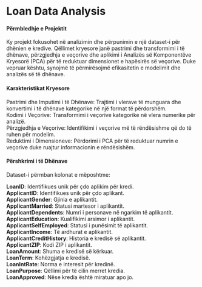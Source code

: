 # Loan Data Analysis

<h4>Përmbledhje e Projektit</h4>
Ky projekt fokusohet në analizimin dhe përpunimin e një dataset-i për dhënien e kredive. Qëllimet kryesore janë pastrimi dhe transformimi i të dhënave, përzgjedhja e veçorive dhe aplikimi i Analizës së Komponentëve Kryesorë (PCA) për të reduktuar dimensionet e hapësirës së veçorive. Duke vepruar kështu, synojmë të përmirësojmë efikasitetin e modelimit dhe analizës së të dhënave.

<h4>Karakteristikat Kryesore</h4>

Pastrimi dhe Imputimi i të Dhënave: Trajtimi i vlerave të munguara dhe konvertimi i të dhënave kategorike në një format të përdorshëm.
<br>Kodimi i Veçorive: Transformimi i veçorive kategorike në vlera numerike për analizë.
<br>Përzgjedhja e Veçorive: Identifikimi i veçorive më të rëndësishme që do të ruhen për modelim.
<br>Reduktimi i Dimensioneve: Përdorimi i PCA për të reduktuar numrin e veçorive duke ruajtur informacionin e rëndësishëm.
<h4>Përshkrimi i të Dhënave</h4>
Dataset-i përmban kolonat e mëposhtme:

<strong>LoanID</strong>: Identifikues unik për çdo aplikim për kredi.<br>
<strong>ApplicantID</strong>: Identifikues unik për çdo aplikant.<br>
<strong>ApplicantGender</strong>: Gjinia e aplikantit.<br>
<strong>ApplicantMarried</strong>: Statusi martesor i aplikantit.<br>
<strong>ApplicantDependents</strong>: Numri i personave në ngarkim të aplikantit.<br>
<strong>ApplicantEducation</strong>: Kualifikimi arsimor i aplikantit.<br>
<strong>ApplicantSelfEmployed</strong>: Statusi i punësimit të aplikantit.<br>
<strong>ApplicantIncome</strong>: Të ardhurat e aplikantit.<br>
<strong>ApplicantCreditHistory</strong>: Historia e kredisë së aplikantit.<br>
<strong>ApplicantZIP</strong>: Kodi ZIP i aplikantit.<br>
<strong>LoanAmount</strong>: Shuma e kredisë së kërkuar.<br>
<strong>LoanTerm</strong>: Kohëzgjatja e kredisë.<br>
<strong>LoanIntRate</strong>: Norma e interesit për kredinë.<br>
<strong>LoanPurpose</strong>: Qëllimi për të cilin merret kredia.<br>
<strong>LoanApproved</strong>: Nëse kredia është miratuar apo jo.
